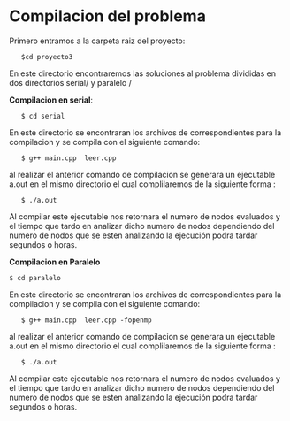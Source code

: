 __Compilacion del problema__
=============================
Primero entramos a la carpeta raiz del proyecto:

       $cd proyecto3
        
En este directorio encontraremos las soluciones al problema divididas en dos directorios serial/ y paralelo /


__Compilacion en serial__:

       $ cd serial
       
En este directorio se encontraran los archivos de correspondientes para la compilacion y se compila con el siguiente comando:

       $ g++ main.cpp  leer.cpp 

al realizar el anterior comando de compilacion se generara un ejecutable a.out en el mismo directorio el cual complilaremos
de la siguiente forma :

       $ ./a.out

Al compilar este ejecutable nos retornara el numero de nodos evaluados y el tiempo que tardo en analizar dicho numero de nodos
dependiendo del numero de nodos que se esten analizando la ejecución podra tardar segundos o horas.



__Compilacion en Paralelo__

    $ cd paralelo
       
En este directorio se encontraran los archivos de correspondientes para la compilacion y se compila con el siguiente comando:

       $ g++ main.cpp  leer.cpp -fopenmp

al realizar el anterior comando de compilacion se generara un ejecutable a.out en el mismo directorio el cual complilaremos
de la siguiente forma :

       $ ./a.out
       
Al compilar este ejecutable nos retornara el numero de nodos evaluados y el tiempo que tardo en analizar dicho numero de nodos
dependiendo del numero de nodos que se esten analizando la ejecución podra tardar segundos o horas.

       



       
       
       
       

